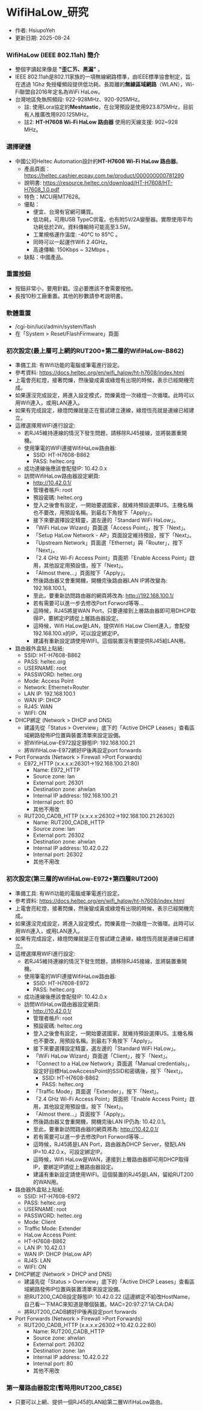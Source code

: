 # WifiHaLow_研究
+ 作者: HsiupoYeh
+ 更新日期: 2025-08-24

### WifiHaLow (IEEE 802.11ah) 簡介
+ 整個字讀起來像是 **"歪ㄈㄞ、黑漏"** 。
+ IEEE 802.11ah是802.11家族的一項無線網路標準，由IEEE標準協會制定，旨在透過 1Ghz 免授權頻段提供低功耗、長距離的**無線區域網路**（WLAN），Wi-Fi聯盟自2016年定名為WiFi HaLow。
+ 台灣地區免執照頻段: 922-928MHz、920-925MHz。
  + 註: 使用Lora協定的**Meshtastic**，在台灣預設是使用923.875MHz，目前有人推廣改用920.125MHz。
  + 註2: **HT-H7608 Wi-Fi HaLow 路由器** 使用的天線支援: 902~928 MHz。

### 選擇硬體
+ 中國公司Heltec Automation設計的**HT-H7608 Wi-Fi HaLow 路由器**。
  + 產品頁面：https://heltec.cashier.ecpay.com.tw/product/000000000781290
  + 說明書: https://resource.heltec.cn/download/HT-H7608/HT-H7608_1.0.pdf
  + 特色：MCU用MT7628。
  + 優點：
    + 便宜、台灣有官網可購買。
    + 低功耗，可用USB TypeC供電，也有附5V/2A變壓器。實際使用平均功耗低於2W。資料傳輸時可能高至3.5W。
    + 工業規格運作溫度: -40°C to 85°C 。
    + 同時可以一起運作Wifi 2.4GHz。
    + 高速傳輸: 150Kbps ~ 32Mbps 。
  + 缺點：中國產品。
 
### 重置按鈕
+ 按鈕非常小，要用針戳。沒必要應該不會需要按他。
+ 長按10秒工廠重置。其他的秒數請參考說明書。

### 軟體重置
+ /cgi-bin/luci/admin/system/flash
+ 在「System > Reset/FlashFirmware」頁面

### 初次設定(最上層可上網的RUT200+第二層的WifiHaLow-B862)
+ 準備工具: 有Wifi功能的電腦或筆電進行設定。
+ 參考資料: https://docs.heltec.org/en/wifi_halow/ht-h7608/index.html
+ 上電會亮紅燈，接著閃爍，然後變成黃或綠燈有出現的時候，表示已經開機完成。
+ 如果還沒完成設定，將進入設定模式，閃爍黃燈一次綠燈一次循環。此時可以用Wifi連入，或用LAN連入。
+ 如果有完成設定，綠燈閃爍就是正在嘗試建立連線，綠燈恆亮就是連線已經建立。
+ 這裡選擇用WIFI進行設定:
  + 若RJ45維持連線的情況下發生問題，請移除RJ45接線，並將裝置重開機。
  + 使用筆電的WIFI連接WifiHaLow路由器:
    + SSID: HT-H7608-B862
    + PASS: heltec.org
  + 成功連線後應該會配發IP: 10.42.0.x
  + 訪問WifiHaLow路由器設定網頁:
    + http://10.42.0.1/
    + 管理者帳戶: root
    + 預設密碼: heltec.org
    + 登入之後會有設定，一開始要選國家，就維持預設選擇US。主機名稱也不要改，用預設名稱。到最右下角按下「Apply」。
    + 接下來要選擇設定精靈，選左邊的「Standard WiFi HaLow」。
    + 「WiFi HaLow Wizard」頁面選「Access Point」，按下「Next」。
    + 「Setup HaLow Network - AP」頁面設定維持預設，按下「Next」。
    + 「Upstream Network」頁面選「Ethernet」與「Router」，按下「Next」。
    + 「2.4 GHz Wi-Fi Access Point」頁面把「Enable Access Point」啟用，其他設定用預設值，按下「Next」。
    + 「Almost there...」頁面按下「Apply」。
    + 然後路由器又會重開機，開機完後路由器LAN IP將改變為: 192.168.100.1。
    + 至此，要重新訪問路由器的網頁將改為: http://192.168.100.1/
    + 若有需要可以進一步去修改Port Forword等等...
    + 這時候，RJ45將是WAN Port，只要連接到上層路由器即可用DHCP取得IP，要綁定IP請從上層路由器設定。
    + 這時候，Wifi HaLow是LAN，提供Wifi HaLow Client連入，會配發192.168.100.x的IP，可以設定綁定IP。
    + 建議有重新設定請使用WIFI。這個裝置沒有要提供RJ45給LAN用。
+ 路由器外盒貼上貼紙:
  + SSID: HT-H7608-B862
  + PASS: heltec.org
  + USERNAME: root
  + PASSWORD: heltec.org
  + Mode: Access Point
  + Network: Ethernet+Router
  + LAN IP: 192.168.100.1
  + WAN IP: DHCP
  + RJ45: WAN
  + WIFI: ON
+ DHCP綁定 (Network > DHCP and DNS)
  + 建議先從「Status > Overview」底下的「Active DHCP Leases」查看區域網路發佈IP位置與裝置清單來設定設備。
  + 把WifiHaLow-E972設定靜態IP: 192.168.100.21
  + 將WifiHaLow-E972綁好IP後再設定port forwards
+ Port Forwards (Network > Firewall >Port Forwards)
  + E972_HTTP (x.x.x.x:26301->192.168.100.21:80)
    + Name: E972_HTTP
    + Source zone: lan
    + External port: 26301
    + Destination zone: ahwlan
    + Internal IP address: 192.168.100.21
    + Internal port: 80
    + 其他不用改
  + RUT200_CADB_HTTP (x.x.x.x:26302->192.168.100.21:26302)
    + Name: RUT200_CADB_HTTP
    + Source zone: lan
    + External port: 26302
    + Destination zone: ahwlan
    + Internal IP address: 10.42.0.22
    + Internal port: 26302
    + 其他不用改
### 初次設定(第三層的WifiHaLow-E972+第四層RUT200)
+ 準備工具: 有Wifi功能的電腦或筆電進行設定。
+ 參考資料: https://docs.heltec.org/en/wifi_halow/ht-h7608/index.html
+ 上電會亮紅燈，接著閃爍，然後變成黃或綠燈有出現的時候，表示已經開機完成。
+ 如果還沒完成設定，將進入設定模式，閃爍黃燈一次綠燈一次循環。此時可以用Wifi連入，或用LAN連入。
+ 如果有完成設定，綠燈閃爍就是正在嘗試建立連線，綠燈恆亮就是連線已經建立。
+ 這裡選擇用WIFI進行設定:
  + 若RJ45維持連線的情況下發生問題，請移除RJ45接線，並將裝置重開機。
  + 使用筆電的WIFI連接WifiHaLow路由器:
    + SSID: HT-H7608-E972
    + PASS: heltec.org
  + 成功連線後應該會配發IP: 10.42.0.x
  + 訪問WifiHaLow路由器設定網頁:
    + http://10.42.0.1/
    + 管理者帳戶: root
    + 預設密碼: heltec.org
    + 登入之後會有設定，一開始要選國家，就維持預設選擇US。主機名稱也不要改，用預設名稱。到最右下角按下「Apply」。
    + 接下來要選擇設定精靈，選左邊的「Standard WiFi HaLow」。
    + 「WiFi HaLow Wizard」頁面選「Client」，按下「Next」。
    + 「Connect to a HaLow Network」頁面選「Manual credentials」，設定好目標HaLowAccessPoint的SSID和密碼後，按下「Next」。
      + SSID: HT-H7608-B862
      + PASS: heltec.org
    + 「Traffic Mode」頁面選「Extender」，按下「Next」。
    + 「2.4 GHz Wi-Fi Access Point」頁面把「Enable Access Point」啟用，其他設定用預設值，按下「Next」。
    + 「Almost there...」頁面按下「Apply」。
    + 然後路由器又會重開機，開機完後LAN IP仍為: 10.42.0.1。
    + 至此，要重新訪問路由器的網頁將為: http://10.42.0.1/
    + 若有需要可以進一步去修改Port Forword等等...
    + 這時候，RJ45將是LAN Port，路由器為DHCP Server，發配LAN IP=10.42.0.x，可設定綁定IP。
    + 這時候，Wifi HaLow是WAN，連接到上層路由器即可用DHCP取得IP，要綁定IP請從上層路由器設定。
    + 建議有重新設定請使用WIFI。這個裝置的RJ45是LAN，留給RUT200的WAN用。
+ 路由器外盒貼上貼紙:
  + SSID: HT-H7608-E972
  + PASS: heltec.org
  + USERNAME: root
  + PASSWORD: heltec.org
  + Mode: Client
  + Traffic Mode: Extender
  + HaLow Access Point:
  + HT-H7608-B862
  + LAN IP: 10.42.0.1
  + WAN IP: DHCP (HaLow AP)
  + RJ45: LAN
  + WIFI: ON
+ DHCP綁定 (Network > DHCP and DNS)
  + 建議先從「Status > Overview」底下的「Active DHCP Leases」查看區域網路發佈IP位置與裝置清單來設定設備。
  + 把RUT200_CADB設定靜態IP: 10.42.0.22 (這邊綁定不給改HostName，自己看一下MAC來知道是哪個裝置。MAC=20:97:27:1A:CA:DA)
  + 將RUT200_CADB綁好IP後再設定port forwards
+ Port Forwards (Network > Firewall >Port Forwards)
  + RUT200_CADB_HTTP (x.x.x.x:26302->10.42.0.22:80)
    + Name: RUT200_CADB_HTTP
    + Source zone: ahwlan
    + External port: 26302
    + Destination zone: lan
    + Internal IP address: 10.42.0.22
    + Internal port: 80
    + 其他不用改
   
      
### 第一層路由器設定(暫時用RUT200_C85E)
+ 只要可以上網、提供一個RJ45的LAN給第二層WifiHaLow路由。


